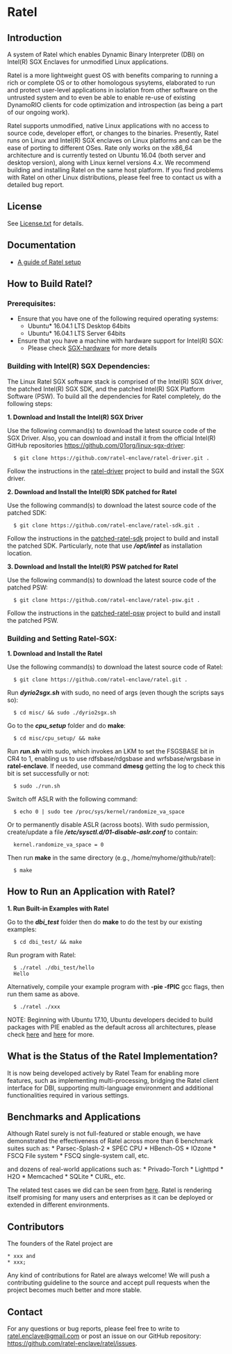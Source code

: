 Ratel
================================================

Introduction
------------
A system of Ratel which enables Dynamic Binary Interpreter (DBI) on Intel(R) SGX Enclaves for unmodified Linux applications.

Ratel is a more lightweight guest OS with benefits comparing to running a rich or complete OS or to other homologous sysytems, elaborated to run and protect user-level applications in isolation from other software on the untrusted system and to even be able to enable re-use of existing DynamoRIO clients for code optimization and introspection (as being a part of our ongoing work).

Ratel supports unmodified, native Linux applications with no access to source code, developer effort, or changes to the binaries. Presently, Ratel runs on Linux and Intel(R) SGX enclaves on Linux platforms and can be the ease of porting to different OSes. Rate only works on the x86_64 architecture and is currently tested on Ubuntu 16.04 (both server and desktop version), along with Linux kernel versions 4.x. We recommend building and installing Ratel on the same host platform. If you find problems with Ratel on other Linux distributions, please feel free to contact us with a detailed bug report.

License
-------
See [License.txt](https://github.com/ratel-enclave/ratel/blob/master/LICENSE) for details.

Documentation
-------------
- [A guide of Ratel setup](https://docs.google.com/document/d/1-5b_rjOpaQnSnKLnoPCyvUnyVEVsy7f1CxrNsKV5z3Q/edit#)

How to Build Ratel?
-------------------
### Prerequisites:
- Ensure that you have one of the following required operating systems:  
  * Ubuntu\* 16.04.1 LTS Desktop 64bits
  * Ubuntu\* 16.04.1 LTS Server 64bits
- Ensure that you have a machine with hardware support for Intel(R) SGX:
  * Please check [SGX-hardware](https://github.com/ayeks/SGX-hardware) for more details

### Building with Intel(R) SGX Dependencies:
The Linux Ratel SGX software stack is comprised of the Intel(R) SGX driver, the patched Intel(R) SGX SDK, and the patched Intel(R) SGX Platform Software (PSW). To build all the dependencies for Ratel completely, do the following steps:

**1. Download and Install the Intel(R) SGX Driver**

Use the following command(s) to download the latest source code of the SGX Driver. Also, you can download and install it from the official Intel(R) GitHub repositories <https://github.com/01org/linux-sgx-driver>:
  ```
    $ git clone https://github.com/ratel-enclave/ratel-driver.git .
  ```
Follow the instructions in the [ratel-driver](https://github.com/ratel-enclave/ratel-driver) project to build and install the SGX driver.

**2. Download and Install the Intel(R) SDK patched for Ratel**

Use the following command(s) to download the latest source code of the patched SDK:
  ```
    $ git clone https://github.com/ratel-enclave/ratel-sdk.git .
  ```
Follow the instructions in the [patched-ratel-sdk](https://github.com/ratel-enclave/ratel-sdk) project to build and install the patched SDK. Particularly, note that use ***/opt/intel*** as installation location.

**3. Download and Install the Intel(R) PSW patched for Ratel**

Use the following command(s) to download the latest source code of the patched PSW:
  ```
    $ git clone https://github.com/ratel-enclave/ratel-psw.git .
  ```
Follow the instructions in the [patched-ratel-psw](https://github.com/ratel-enclave/ratel-psw) project to build and install the patched PSW.

### Building and Setting Ratel-SGX:
**1. Download and Install the Ratel**

Use the following command(s) to download the latest source code of Ratel:
  ```
    $ git clone https://github.com/ratel-enclave/ratel.git .
  ```
Run ***dyrio2sgx.sh*** with sudo, no need of args (even though the scripts says so):
  ```
    $ cd misc/ && sudo ./dyrio2sgx.sh
  ```
Go to the ***cpu_setup*** folder and do **make**:
  ```
    $ cd misc/cpu_setup/ && make
  ```
Run ***run.sh*** with sudo, which invokes an LKM to set the FSGSBASE bit in CR4 to 1, enabling us to use rdfsbase/rdgsbase and wrfsbase/wrgsbase in **ratel-enclave**. If needed, use command **dmesg** getting the log to check this bit is set successfully or not:
  ```
    $ sudo ./run.sh
  ```
Switch off ASLR with the following command:
  ```
    $ echo 0 | sudo tee /proc/sys/kernel/randomize_va_space
  ```
Or to permanently disable ASLR (across boots). With sudo permission, create/update a file ***/etc/sysctl.d/01-disable-aslr.conf*** to contain:
  ```
    kernel.randomize_va_space = 0
  ```
Then run **make** in the same directory (e.g., /home/myhome/github/ratel):
  ```
    $ make
  ```

How to Run an Application with Ratel?
-----------------------------------
**1. Run Built-in Examples with Ratel**

Go to the ***dbi_test*** folder then do **make** to do the test by our existing examples:
  ```
    $ cd dbi_test/ && make
  ```
Run program with Ratel:
  ```
    $ ./ratel ./dbi_test/hello
    Hello
  ```
Alternatively, compile your example program with **-pie -fPIC** gcc flags, then run them same as above.
  ```
    $ ./ratel ./xxx
  ```
NOTE: Beginning with Ubuntu 17.10, Ubuntu developers decided to build packages with PIE enabled as the default across all architectures, please check [here](https://en.wikipedia.org/wiki/Position-independent_code) and [here](https://lists.ubuntu.com/archives/ubuntu-devel/2017-June/039816.html) for more.

What is the Status of the Ratel Implementation?
-----------------------------------------------
It is now being developed actively by Ratel Team for enabling more features, such as implementing multi-processing, bridging the Ratel client interface for DBI, supporting multi-language environment and additional functionalities required in various settings.

Benchmarks and Applications
-----------------------------------------------
Although Ratel surely is not full-featured or stable enough, we have demonstrated the effectiveness of Ratel across more than 6 benchmark suites such as:
    * Parsec-Splash-2
    * SPEC CPU
    * HBench-OS
    * IOzone
    * FSCQ File system
    * FSCQ single-system call, etc.

and dozens of real-world applications such as: 
    * Privado-Torch
    * Lighttpd
    * H2O
    * Memcached
    * SQLite
    * CURL, etc.

The related test cases we did can be seen from [here](https://github.com/ratel-enclave/ratel-tests). Ratel is rendering itself promising for many users and enterprises as it can be deployed or extended in different environments. 

Contributors
------------
The founders of the Ratel project are

    * xxx and
    * xxx;

Any kind of contributions for Ratel are always welcome! We will push a contributing guideline to the source and accept pull requests when the project becomes much better and more stable.

Contact
-------
For any questions or bug reports, please feel free to write to <ratel.enclave@gmail.com> or post an issue on our GitHub repository: <https://github.com/ratel-enclave/ratel/issues>.
